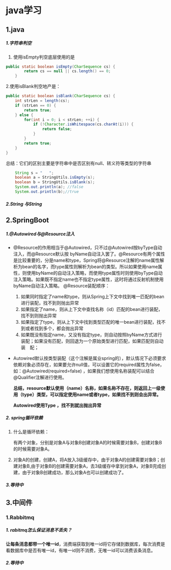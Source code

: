 # java学习

## 1.java

#####     1.字符串判空

1. 使用isEmpty判空底层使用的是

   

```java
public static boolean isEmpty(CharSequence cs) {
        return cs == null || cs.length() == 0;
    }
```

2.使用isBlank判空地产是：

```java
public static boolean isBlank(CharSequence cs) {
    int strLen = length(cs);
    if (strLen == 0) {
        return true;
    } else {
        for(int i = 0; i < strLen; ++i) {
            if (!Character.isWhitespace(cs.charAt(i))) {
                return false;
            }
        }
        return true;
    }
}
```

总结：它们的区别主要是字符串中是否区别有null、转义符等类型的字符串

```java
    String s = "   ";
    boolean a = StringUtils.isEmpty(s);
    boolean b = StringUtils.isBlank(s);
    System.out.println(a); //false
    System.out.println(b);//true
```

#####  2.String 与String

## 2.SpringBoot

##### 	1.@Autowired与@Resource注入

* @Resource的作用相当于@Autowired，只不过@Autowired按byType自动注入，而@Resource默认按 byName自动注入罢了。@Resource有两个属性是比较重要的，分是name和type，Spring将@Resource注解的name属性解析为bean的名字，而type属性则解析为bean的类型。所以如果使用name属性，则使用byName的自动注入策略，而使用type属性时则使用byType自动注入策略。如果既不指定name也不指定type属性，这时将通过反射机制使用byName自动注入策略。
  @Resource装配顺序：

  1.  如果同时指定了name和type，则从Spring上下文中找到唯一匹配的bean进行装配，找不到则抛出异常
  2. 如果指定了name，则从上下文中查找名称（id）匹配的bean进行装配，找不到则抛出异常
  3. 如果指定了type，则从上下文中找到类型匹配的唯一bean进行装配，找不到或者找到多个，都会抛出异常
  4. 如果既没有指定name，又没有指定type，则自动按照byName方式进行装配；如果没有匹配，则回退为一个原始类型进行匹配，如果匹配则自动装　配；

* Autowired默认按类型装配（这个注解是属业spring的），默认情况下必须要求依赖对象必须存在，如果要允许null值，可以设置它的required属性为false，如：@Autowired(required=false) ，如果我们想使用名称装配可以结合@Qualifier注解进行使用。

  **总结，resource默认使用（name）名称，如果名称不存在，则返回上一级使用（type）类型，可以指定使用name或者type，如果找不到则会出异常。**

   **Autowired使用Type ，找不到就出抛出异常**

##### 2. spring循环依赖

1. 什么是循环依赖：

   有两个对象，分别是对象A与对象B创建对象A的时候需要对象B，创建对象B的时候需要对象A。

2. 对象A的创建，创建A，将A放入3级缓存中，由于对象A的创建需要对象B；创建对象B,由于对象B的创建需要对象A，去3级缓存中拿到对象A，对象B完成创建，由于对象B创建成功，那么对象A也可以创建成功了。

 

##### 3.等待中

## 3.中间件

### 1.Rabbitmq

#####   1. rabitmq怎么保证消息不丢失？

**让每条消息都带一个唯一id**，消费端获取到唯一id将它存储到数据库，每次消费是看数据库中是否有唯一id，有唯一id则不消费，无唯一id可以消费该条消息。

##### 2.等待中







